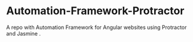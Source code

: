 # Automation-Framework-Protractor
A repo with Automation Framework for Angular websites using Protractor and Jasmine .
